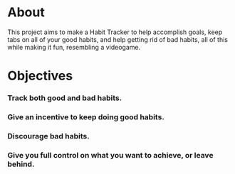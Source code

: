 # About
This project aims to make a Habit Tracker to help accomplish goals, keep tabs on all of your good habits, and help getting rid of bad habits, all of this while making it fun, resembling a videogame.

# Objectives
### Track both good and bad habits.
### Give an incentive to keep doing good habits.
### Discourage bad habits.
### Give you full control on what you want to achieve, or leave behind.




